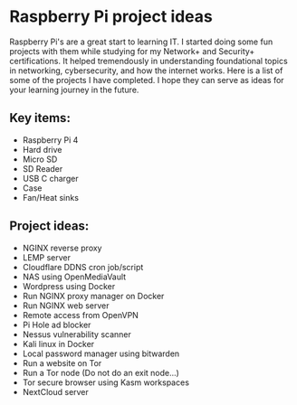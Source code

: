 # Raspberry Pi project ideas

Raspberry Pi's are a great start to learning IT. I started doing some fun projects with them while studying for my Network+ and Security+ certifications. It helped tremendously in understanding foundational topics in networking, cybersecurity, and how the internet works. Here is a list of some of the projects I have completed. I hope they can serve as ideas for your learning journey in the future.



## Key items:

* Raspberry Pi 4
* Hard drive
* Micro SD
* SD Reader
* USB C charger
* Case
* Fan/Heat sinks

## Project ideas:&#x20;

* NGINX reverse proxy
* LEMP server
* Cloudflare DDNS cron job/script
* NAS using OpenMediaVault
* Wordpress using Docker
* Run NGINX proxy manager on Docker
* Run NGINX web server
* Remote access from OpenVPN
* Pi Hole ad blocker
* Nessus vulnerability scanner
* Kali linux in Docker
* Local password manager using bitwarden
* Run a website on Tor
* Run a Tor node (Do not do an exit node...)
* Tor secure browser using Kasm workspaces
* NextCloud server

